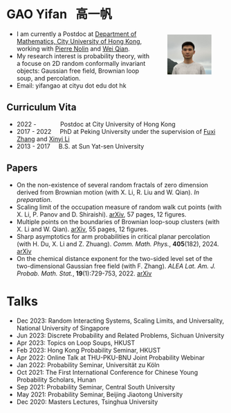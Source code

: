 # GAO Yifan &nbsp; 高一帆

- <img src="Files/jiufen.jpg" alt="selfie" style="float:right;zoom:10%;margin:100px 300px;"/>I am currently a Postdoc at [Department of Mathematics, City University of Hong Kong](https://www.cityu.edu.hk/ma/), working with [Pierre Nolin](https://www.cityu.edu.hk/stfprofile/bpmnolin.htm) and [Wei Qian](https://qian.perso.math.cnrs.fr/).
- My research interest is probability theory, with a focuse on 2D random conformally invariant objects: Gaussian free field, Brownian loop soup, and percolation.
- Email: yifangao at cityu dot edu dot hk

## Curriculum Vita

- 2022 -  &emsp; &emsp; &nbsp; &nbsp;  Postdoc at City University of Hong Kong
- 2017 - 2022	 &nbsp; &nbsp; PhD at Peking University under the supervision of [Fuxi Zhang](https://www.math.pku.edu.cn/teachers/zhangfxi/eindex.htm) and [Xinyi Li](http://faculty.bicmr.pku.edu.cn/~xinyili/)
- 2013 - 2017  &nbsp; &nbsp; B.S. at Sun Yat-sen University

## Papers

- On the non-existence of several random fractals of zero dimension derived from
Brownian motion (with X. Li, R. Liu and W. Qian). *In preparation*.
- Scaling limit of the occupation measure of random walk cut points (with X. Li, P. Panov and D. Shiraishi). [arXiv](https://arxiv.org/abs/2310.09592), 57 pages, 12 figures.
- Multiple points on the boundaries of Brownian loop-soup clusters (with X. Li and W. Qian). [arXiv](https://arxiv.org/abs/2205.11468), 55 pages, 12 figures.
- Sharp asymptotics for arm probabilities in critical planar percolation (with H. Du, X. Li and Z. Zhuang). *Comm.
Math. Phys.*, **405**(182), 2024. [arXiv](https://arxiv.org/abs/2205.15901)
- On the chemical distance exponent for the two-sided level set of the two-dimensional Gaussian
free field (with F. Zhang). *ALEA Lat. Am. J. Probab. Math. Stat.*, **19**(1):729-753, 2022. [arXiv](https://arxiv.org/abs/2011.04955)


# Talks

- Dec 2023: Random Interacting Systems, Scaling Limits, and Universality, National University of Singapore
- Jun 2023: Discrete Probability and Related Problems, Sichuan University
- Apr 2023: Topics on Loop Soups, HKUST
- Feb 2023: Hong Kong Probability Seminar, HKUST
- Apr 2022: Online Talk at THU-PKU-BNU Joint Probability Webinar
- Jan 2022: Probability Seminar, Universität zu Köln
- Oct 2021: The First International Conference for Chinese Young Probability Scholars, Hunan
- Sep 2021: Probability Seminar, Central South University
- May 2021: Probability Seminar, Beijing Jiaotong University
- Dec 2020: Masters Lectures, Tsinghua University	
